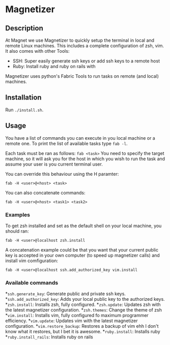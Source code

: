 # Magnetizer

## Description
At Magnet we use Magnetizer to quickly setup the terminal in local and remote Linux machines. This includes a complete configuration of zsh, vim.
It also comes with other Tools:

* SSH: Super easily generate ssh keys or add ssh keys to a remote host
* Ruby: Install ruby and ruby on rails with 

Magnetizer uses python's Fabric Tools to run tasks on remote (and local) machines.

## Installation

Run `./install.sh`.

## Usage
You have a list of commands you can execute in you local machine or a remote one. To print the list of available tasks type `fab -l`.

Each task must be ran as follows:
`fab <task>`
You need to specify the target machine, so it will ask you for the host in which you wish to run the task and assume your user is you current terminal user.

You can override this behaviour using the H paramter:

`fab -H <user>@<host> <task>`

You can also concatenate commands:

`fab -H <user>@<host> <task1> <task2>`

### Examples
To get zsh installed and set as the default shell on your local machine, you should ran:

`fab -H <user>@localhost zsh.install `

A concatenation example could be that you want that your current public key is accepted in your own computer (to speed up magnetizer calls) and install vim comfiguration:

`fab -H <user>@localhost ssh.add_authorized_key vim.install`

### Available commands
*`ssh.generate_key`: Generate public and private ssh keys.
*`ssh.add_authorized_key`: Adds your local public key to the authorized keys.
*`zsh.install`: Installs zsh, fully configured.
*`zsh.update`: Updates zsh with the latest magnetizer configuration.
*`zsh.themes`: Change the theme of zsh
*`vim.install`: Installs vim, fully configured fo maximum programmer efficiency.
*`vim.update`: Updates vim with the latest magnetizer configuration.
*`vim.restore_backup`: Restores a backup of vim ehh I don't know what it restores, but I bet it is awesome.
*`ruby.install`: Installs ruby
*`ruby.install_rails`: Installs ruby on rails
